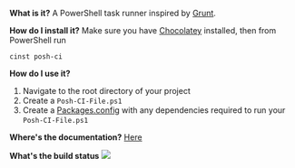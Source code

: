 **What is it?**
A PowerShell task runner inspired by [Grunt](http://gruntjs.com/).

**How do I install it?**
Make sure you have [Chocolatey](https://chocolatey.org) installed, then from PowerShell run
```
cinst posh-ci
```

**How do I use it?**
  1. Navigate to the root directory of your project
  2. Create a `Posh-CI-File.ps1`
  3. Create a [Packages.config](https://github.com/chocolatey/chocolatey/wiki/CommandsInstall#packagesconfig---v09813) with any dependencies required to run your `Posh-CI-File.ps1`

**Where's the documentation?**
[Here](Documentation/Index.md)

**What's the build status**
![](https://ci.appveyor.com/api/projects/status/ay2uucfxymlgk2ni?svg=true)

